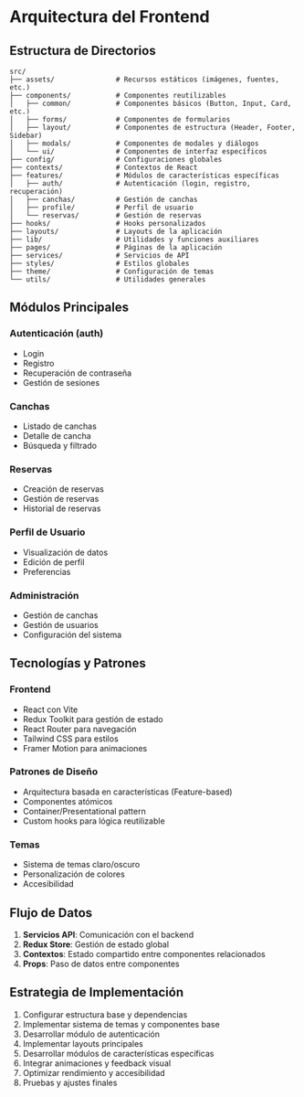 # Arquitectura del Frontend

## Estructura de Directorios

```
src/
├── assets/               # Recursos estáticos (imágenes, fuentes, etc.)
├── components/           # Componentes reutilizables
│   ├── common/           # Componentes básicos (Button, Input, Card, etc.)
│   ├── forms/            # Componentes de formularios
│   ├── layout/           # Componentes de estructura (Header, Footer, Sidebar)
│   ├── modals/           # Componentes de modales y diálogos
│   └── ui/               # Componentes de interfaz específicos
├── config/               # Configuraciones globales
├── contexts/             # Contextos de React
├── features/             # Módulos de características específicas
│   ├── auth/             # Autenticación (login, registro, recuperación)
│   ├── canchas/          # Gestión de canchas
│   ├── profile/          # Perfil de usuario
│   └── reservas/         # Gestión de reservas
├── hooks/                # Hooks personalizados
├── layouts/              # Layouts de la aplicación
├── lib/                  # Utilidades y funciones auxiliares
├── pages/                # Páginas de la aplicación
├── services/             # Servicios de API
├── styles/               # Estilos globales
├── theme/                # Configuración de temas
└── utils/                # Utilidades generales
```

## Módulos Principales

### Autenticación (auth)
- Login
- Registro
- Recuperación de contraseña
- Gestión de sesiones

### Canchas
- Listado de canchas
- Detalle de cancha
- Búsqueda y filtrado

### Reservas
- Creación de reservas
- Gestión de reservas
- Historial de reservas

### Perfil de Usuario
- Visualización de datos
- Edición de perfil
- Preferencias

### Administración
- Gestión de canchas
- Gestión de usuarios
- Configuración del sistema

## Tecnologías y Patrones

### Frontend
- React con Vite
- Redux Toolkit para gestión de estado
- React Router para navegación
- Tailwind CSS para estilos
- Framer Motion para animaciones

### Patrones de Diseño
- Arquitectura basada en características (Feature-based)
- Componentes atómicos
- Container/Presentational pattern
- Custom hooks para lógica reutilizable

### Temas
- Sistema de temas claro/oscuro
- Personalización de colores
- Accesibilidad

## Flujo de Datos

1. **Servicios API**: Comunicación con el backend
2. **Redux Store**: Gestión de estado global
3. **Contextos**: Estado compartido entre componentes relacionados
4. **Props**: Paso de datos entre componentes

## Estrategia de Implementación

1. Configurar estructura base y dependencias
2. Implementar sistema de temas y componentes base
3. Desarrollar módulo de autenticación
4. Implementar layouts principales
5. Desarrollar módulos de características específicas
6. Integrar animaciones y feedback visual
7. Optimizar rendimiento y accesibilidad
8. Pruebas y ajustes finales